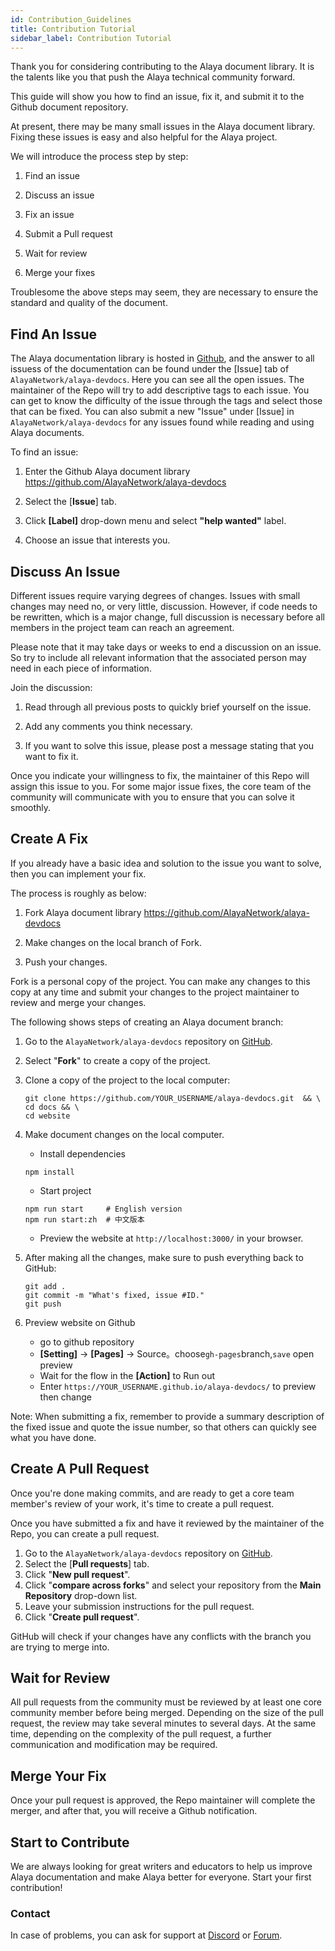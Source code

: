 ```yaml
---
id: Contribution_Guidelines
title: Contribution Tutorial
sidebar_label: Contribution Tutorial
---
```



Thank you for considering contributing to the Alaya document library. It is the talents like you that push the Alaya technical community forward.

This guide will show you how to find an issue, fix it, and submit it to the Github document repository.

At present, there may be many small issues in the Alaya document library. Fixing these issues is easy and also helpful for the Alaya project.

We will introduce the process step by step:

1. Find an issue

2. Discuss an issue

3. Fix an issue

4. Submit a Pull request

5. Wait for review

6. Merge your fixes

Troublesome the above steps may seem, they are necessary to ensure the standard and quality of the document. 



## Find An Issue

The Alaya documentation library is hosted in [Github](https://github.com/AlayaNetwork/alaya-devdocs), and the answer to all issuess of the documentation can be found under the [Issue] tab of `AlayaNetwork/alaya-devdocs`. Here you can see all the open issues. The maintainer of the Repo will try to add descriptive tags to each issue. You can get to know the difficulty of the issue through the tags and select those that can be fixed. You can also submit a new "Issue" under [Issue] in `AlayaNetwork/alaya-devdocs` for any issues found while reading and using Alaya documents.

To find an issue:

1. Enter the Github Alaya document library https://github.com/AlayaNetwork/alaya-devdocs

2. Select the [**Issue**] tab.

3. Click **[Label]** drop-down menu and select **"help wanted"** label.

4. Choose an issue that interests you.



## Discuss An Issue

Different issues require varying degrees of changes. Issues with small changes may need no, or very little, discussion. However, if code needs to be rewritten, which is a major change, full discussion is necessary before all members in the project team can reach an agreement. 

Please note that it may take days or weeks to end a discussion on an issue. So try to include all relevant information that the associated person may need in each piece of information.

Join the discussion:

1. Read through all previous posts to quickly brief yourself on the issue.

2. Add any comments you think necessary.

3. If you want to solve this issue, please post a message stating that you want to fix it.

Once you indicate your willingness to fix, the maintainer of this Repo will assign this issue to you. For some major issue fixes, the core team of the community will communicate with you to ensure that you can solve it smoothly.



## Create A Fix

If you already have a basic idea and solution to the issue you want to solve, then you can implement your fix.

The process is roughly as below:

1. Fork Alaya document library https://github.com/AlayaNetwork/alaya-devdocs

2. Make changes on the local branch of Fork.

3. Push your changes.

Fork is a personal copy of the project. You can make any changes to this copy at any time and submit your changes to the project maintainer to review and merge your changes.

The following shows steps of creating an Alaya document branch:

1. Go to the `AlayaNetwork/alaya-devdocs` repository on [GitHub](https://github.com/AlayaNetwork/alaya-devdocs).

2. Select "**Fork**" to create a copy of the project.

3. Clone a copy of the project to the local computer:

   ```shell
   git clone https://github.com/YOUR_USERNAME/alaya-devdocs.git  && \
   cd docs && \
   cd website     
   ```

4. Make document changes on the local computer.
   - Install dependencies
   ```shell
   npm install
   ```
   - Start project
   ```shell
   npm run start     # English version
   npm run start:zh  # 中文版本
   ```
   - Preview the website at `http://localhost:3000/` in your browser.

5. After making all the changes, make sure to push everything back to GitHub:

   ```shell
   git add .
   git commit -m "What's fixed, issue #ID."
   git push
   ```
   
6. Preview website on Github
   - go to github repository
   - **[Setting]** -> **[Pages]** -> Source。choose`gh-pages`branch,`save` open preview
   - Wait for the flow in the **[Action]** to Run out
   - Enter `https://YOUR_USERNAME.github.io/alaya-devdocs/` to preview then change

Note: When submitting a fix, remember to provide a summary description of the fixed issue and quote the issue number, so that others can quickly see what you have done.



## Create A Pull Request

Once you're done making commits, and are ready to get a core team member's review of your work, it's time to create a pull request.

Once you have submitted a fix and have it reviewed by the maintainer of the Repo, you can create a pull request.

1. Go to the `AlayaNetwork/alaya-devdocs` repository on [GitHub](https://github.com/AlayaNetwork/alaya-devdocs).
2. Select the [**Pull requests**] tab.
3. Click "**New pull request**".
4. Click "**compare across forks**" and select your repository from the **Main Repository** drop-down list.
5. Leave your submission instructions for the pull request.
6. Click "**Create pull request**".



GitHub will check if your changes have any conflicts with the branch you are trying to merge into.



## Wait for Review

All pull requests from the community must be reviewed by at least one core community member before being merged. Depending on the size of the pull request, the review may take several minutes to several days. At the same time, depending on the complexity of the pull request, a further communication and modification may be required.



## Merge Your Fix

Once your pull request is approved, the Repo maintainer will complete the merger, and after that, you will receive a Github notification.



## Start to Contribute

We are always looking for great writers and educators to help us improve Alaya documentation and make Alaya better for everyone. Start your first contribution!



### Contact

In case of problems, you can ask for support at [Discord](https://discord.gg/jAjFzJ3Cff) or [Forum](https://forum.latticex.foundation/).
